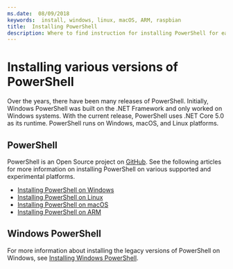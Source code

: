 ```yaml
---
ms.date:  08/09/2018
keywords:  install, windows, linux, macOS, ARM, raspbian
title:  Installing PowerShell
description: Where to find instruction for installing PowerShell for each of the supported platforms.
---
```

# Installing various versions of PowerShell

Over the years, there have been many releases of PowerShell. Initially, Windows PowerShell was built
on the .NET Framework and only worked on Windows systems. With the current release, PowerShell uses
.NET Core 5.0 as its runtime. PowerShell runs on Windows, macOS, and Linux platforms.

## PowerShell

PowerShell is an Open Source project on [GitHub](https://github.com/powershell/powershell). See
the following articles for more information on installing PowerShell on various supported and
experimental platforms.

- [Installing PowerShell on Windows](Installing-PowerShell-Core-on-Windows.md)
- [Installing PowerShell on Linux](Installing-PowerShell-Core-on-Linux.md)
- [Installing PowerShell on macOS](Installing-PowerShell-Core-on-macOS.md)
- [Installing PowerShell on ARM](PowerShell-Core-on-ARM.md)

## Windows PowerShell

For more information about installing the legacy versions of PowerShell on Windows, see
[Installing Windows PowerShell](../windows-powershell/install/installing-windows-powershell.md).
